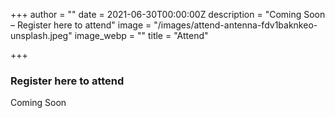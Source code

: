 +++
author = ""
date = 2021-06-30T00:00:00Z
description = "Coming Soon – Register here to attend"
image = "/images/attend-antenna-fdv1baknkeo-unsplash.jpeg"
image_webp = ""
title = "Attend"

+++
### Register here to attend

Coming Soon